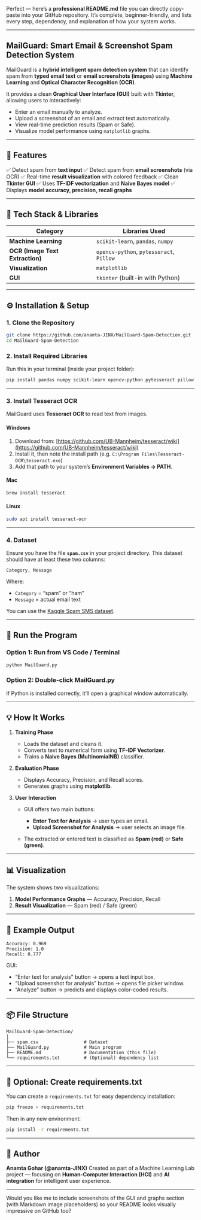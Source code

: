 Perfect — here’s a **professional README.md** file you can directly copy-paste into your GitHub repository.
It’s complete, beginner-friendly, and lists every step, dependency, and explanation of how your system works.

---

## **MailGuard: Smart Email & Screenshot Spam Detection System**

MailGuard is a **hybrid intelligent spam detection system** that can identify spam from **typed email text** or **email screenshots (images)** using **Machine Learning** and **Optical Character Recognition (OCR)**.

It provides a clean **Graphical User Interface (GUI)** built with **Tkinter**, allowing users to interactively:

* Enter an email manually to analyze.
* Upload a screenshot of an email and extract text automatically.
* View real-time prediction results (Spam or Safe).
* Visualize model performance using `matplotlib` graphs.

---

## **📸 Features**

✅ Detect spam from **text input**
✅ Detect spam from **email screenshots** (via OCR)
✅ Real-time **result visualization** with colored feedback
✅ Clean **Tkinter GUI**
✅ Uses **TF-IDF vectorization** and **Naive Bayes model**
✅ Displays **model accuracy, precision, recall graphs**

---

## **🧠 Tech Stack & Libraries**

| Category                        | Libraries Used                           |
| ------------------------------- | ---------------------------------------- |
| **Machine Learning**            | `scikit-learn`, `pandas`, `numpy`        |
| **OCR (Image Text Extraction)** | `opencv-python`, `pytesseract`, `Pillow` |
| **Visualization**               | `matplotlib`                             |
| **GUI**                         | `tkinter` (built-in with Python)         |

---

## **⚙️ Installation & Setup**

### **1. Clone the Repository**

```bash
git clone https://github.com/anamta-JINX/MailGuard-Spam-Detection.git
cd MailGuard-Spam-Detection
```

### **2. Install Required Libraries**

Run this in your terminal (inside your project folder):

```bash
pip install pandas numpy scikit-learn opencv-python pytesseract pillow matplotlib
```

---

### **3. Install Tesseract OCR**

MailGuard uses **Tesseract OCR** to read text from images.

#### **Windows**

1. Download from: [https://github.com/UB-Mannheim/tesseract/wiki](https://github.com/UB-Mannheim/tesseract/wiki)
2. Install it, then note the install path (e.g. `C:\Program Files\Tesseract-OCR\tesseract.exe`)
3. Add that path to your system’s **Environment Variables → PATH**.

#### **Mac**

```bash
brew install tesseract
```

#### **Linux**

```bash
sudo apt install tesseract-ocr
```

---

### **4. Dataset**

Ensure you have the file **`spam.csv`** in your project directory.
This dataset should have at least these two columns:

```
Category, Message
```

Where:

* `Category` = “spam” or “ham”
* `Message` = actual email text

You can use the [Kaggle Spam SMS dataset](https://www.kaggle.com/datasets/uciml/sms-spam-collection-dataset).

---

## **🚀 Run the Program**

### **Option 1: Run from VS Code / Terminal**

```bash
python MailGuard.py
```

### **Option 2: Double-click MailGuard.py**

If Python is installed correctly, it’ll open a graphical window automatically.

---

## **💡 How It Works**

1. **Training Phase**

   * Loads the dataset and cleans it.
   * Converts text to numerical form using **TF-IDF Vectorizer**.
   * Trains a **Naive Bayes (MultinomialNB)** classifier.

2. **Evaluation Phase**

   * Displays Accuracy, Precision, and Recall scores.
   * Generates graphs using **matplotlib**.

3. **User Interaction**

   * GUI offers two main buttons:

     * **Enter Text for Analysis** → user types an email.
     * **Upload Screenshot for Analysis** → user selects an image file.
   * The extracted or entered text is classified as **Spam (red)** or **Safe (green)**.

---

## **📊 Visualization**

The system shows two visualizations:

1. **Model Performance Graphs** — Accuracy, Precision, Recall
2. **Result Visualization** — Spam (red) / Safe (green)

---

## **🧩 Example Output**

```
Accuracy: 0.969
Precision: 1.0
Recall: 0.777
```

GUI:

* “Enter text for analysis” button → opens a text input box.
* “Upload screenshot for analysis” button → opens file picker window.
* “Analyze” button → predicts and displays color-coded results.

---

## **📦 File Structure**

```
MailGuard-Spam-Detection/
│
├── spam.csv                 # Dataset
├── MailGuard.py             # Main program
├── README.md                # Documentation (this file)
└── requirements.txt         # (Optional) dependency list
```

---

## **🧰 Optional: Create requirements.txt**

You can create a `requirements.txt` for easy dependency installation:

```bash
pip freeze > requirements.txt
```

Then in any new environment:

```bash
pip install -r requirements.txt
```

---

## **💬 Author**

**Anamta Gohar (@anamta-JINX)**
Created as part of a Machine Learning Lab project — focusing on **Human-Computer Interaction (HCI)** and **AI integration** for intelligent user experience.

---

Would you like me to include screenshots of the GUI and graphs section (with Markdown image placeholders) so your README looks visually impressive on GitHub too?

